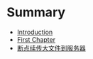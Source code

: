 # Summary

* [Introduction](README.md)
* [First Chapter](chapter1.md)
* [断点续传大文件到服务器](duan-dian-xu-chuan-da-wen-jian-dao-fu-wu-qi.md)

